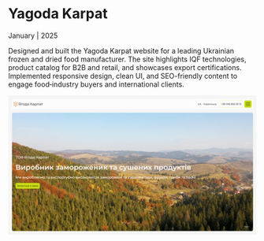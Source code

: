 # Yagoda Karpat

January | 2025

Designed and built the Yagoda Karpat website for a leading Ukrainian frozen and dried food manufacturer. The site highlights IQF technologies, product catalog for B2B and retail, and showcases export certifications. Implemented responsive design, clean UI, and SEO-friendly content to engage food‑industry buyers and international clients.

![Yagoda Karpat hero screenshot](./public/screenshot/yagoda-karpat-ss-v9-c.png)
